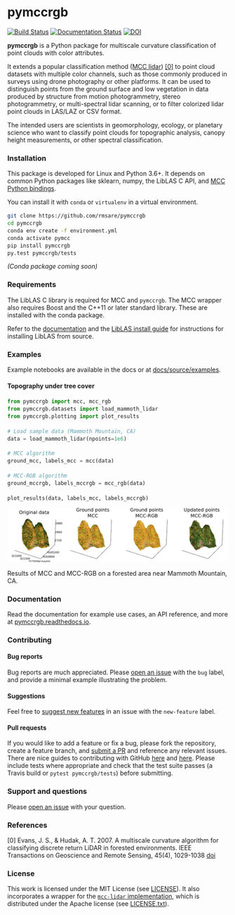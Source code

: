 # pymccrgb

[![Build Status](https://travis-ci.com/stgl/pymccrgb.svg?branch=master)](https://travis-ci.com/rmsare/pymccrgb)
[![Documentation Status](https://readthedocs.org/projects/pymccrgb/badge/?version=latest)](https://pymccrgb.readthedocs.io/en/latest/?badge=latest)
[![DOI](https://joss.theoj.org/papers/10.21105/joss.01777/status.svg)](https://doi.org/10.21105/joss.01777)

**pymccrgb** is a Python package for multiscale curvature classification of
point clouds with color attributes. 

It extends a popular classification method
([MCC lidar](https://sourceforge.net/p/mcclidar/wiki/Home/)) [[0]](#references) to point cloud datasets with multiple color channels, such as those
commonly produced in surveys using drone photography or other platforms. It can be used to distinguish points from the
ground surface and low vegetation in data produced by structure from motion photogrammetry,
stereo photogrammetry, or multi-spectral lidar scanning, or to filter colorized lidar point clouds in LAS/LAZ or CSV format.

The intended users are scientists in geomorphology, ecology, or planetary science
who want to classify point clouds for topographic analysis, canopy height measurements, or other spectral classification.

### Installation

This package is developed for Linux and Python 3.6+. It depends on common 
Python packages like sklearn, numpy, the LibLAS C API, and 
[MCC Python bindings](https://github.com/stgl/pymcc).

You can install it with `conda` or `virtualenv` in a virtual environment.

```bash
git clone https://github.com/rmsare/pymccrgb
cd pymccrgb
conda env create -f environment.yml
conda activate pymcc
pip install pymccrgb
py.test pymccrgb/tests
```

*(Conda package coming soon)*

<!---
You can install it with `conda` or `pip`:

```bash
conda env create -n pymcc
conda activate pymcc
conda install pymccrgb -c conda-forge
```
--->

### Requirements

The LibLAS C library is required for MCC and `pymccrgb`. The MCC wrapper also 
requires Boost and the C++11 or later standard library. These are installed 
with the conda package.

Refer to the [documentation](https://pymccrgb.readthedocs.io/en/latest/installation.html)
and the [LibLAS install guide](https://liblas.org/start.html#installation) for 
instructions for installing LibLAS from source.

### Examples

Example notebooks are available in the docs or at [docs/source/examples](docs/source/examples).

#### Topography under tree cover

```python
from pymccrgb import mcc, mcc_rgb
from pymccrgb.datasets import load_mammoth_lidar
from pymccrgb.plotting import plot_results

# Load sample data (Mammoth Mountain, CA)
data = load_mammoth_lidar(npoints=1e6)

# MCC algorithm
ground_mcc, labels_mcc = mcc(data)

# MCC-RGB algorithm
ground_mccrgb, labels_mccrgb = mcc_rgb(data)

plot_results(data, labels_mcc, labels_mccrgb)
```

[![MCC results](docs/img/mccrgb.png)]()

Results of MCC and MCC-RGB on a forested area near Mammoth Mountain, CA. 

### Documentation

Read the documentation for example use cases, an API reference, and more at [pymccrgb.readthedocs.io](https://pymccrgb.readthedocs.io). 

### Contributing

#### Bug reports

Bug reports are much appreciated. Please [open an issue](https://github.com/rmsare/pymccrgb/issues/new) with the `bug` label,
and provide a minimal example illustrating the problem.

#### Suggestions

Feel free to [suggest new features](https://github.com/rmsare/pymccrgb/issues/new) in an issue with the `new-feature` label.

#### Pull requests

If you would like to add a feature or fix a bug, please fork the repository, create a feature branch, and [submit a PR](https://github.com/rmsare/pymccrgb/compare) and reference any relevant issues. There are nice guides to contributing with GitHub [here](https://akrabat.com/the-beginners-guide-to-contributing-to-a-github-project/) and [here](https://yourfirstpr.github.io/). Please include tests where appropriate and check that the test suite passes (a Travis build or `pytest pymccrgb/tests`) before submitting.

### Support and questions

Please [open an issue](https://github.com/rmsare/pymccrgb/issues/new) with your question.

### References

[0] Evans, J. S., & Hudak, A. T. 2007. A multiscale curvature algorithm for classifying discrete return LiDAR in forested environments. IEEE Transactions on Geoscience and Remote Sensing, 45(4), 1029-1038 [doi](https://doi.org/10.1109/TGRS.2006.890412) 

### License

This work is licensed under the MIT License (see [LICENSE](LICENSE)). It also
incorporates a wrapper for the [`mcc-lidar` implementation](https://sourceforge.net/p/mcclidar),
which is distributed under the Apache license (see [LICENSE.txt](https://sourceforge.net/p/mcclidar/code/HEAD/tree/tags/2.1/LICENSE.txt)).
